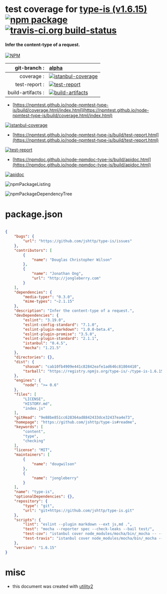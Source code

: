 # test coverage for  [type-is (v1.6.15)](https://github.com/jshttp/type-is#readme)  [![npm package](https://img.shields.io/npm/v/npmtest-type-is.svg?style=flat-square)](https://www.npmjs.org/package/npmtest-type-is) [![travis-ci.org build-status](https://api.travis-ci.org/npmtest/node-npmtest-type-is.svg)](https://travis-ci.org/npmtest/node-npmtest-type-is)
#### Infer the content-type of a request.

[![NPM](https://nodei.co/npm/type-is.png?downloads=true&downloadRank=true&stars=true)](https://www.npmjs.com/package/type-is)

| git-branch : | [alpha](https://github.com/npmtest/node-npmtest-type-is/tree/alpha)|
|--:|:--|
| coverage : | [![istanbul-coverage](https://npmtest.github.io/node-npmtest-type-is/build/coverage.badge.svg)](https://npmtest.github.io/node-npmtest-type-is/build/coverage.html/index.html)|
| test-report : | [![test-report](https://npmtest.github.io/node-npmtest-type-is/build/test-report.badge.svg)](https://npmtest.github.io/node-npmtest-type-is/build/test-report.html)|
| build-artifacts : | [![build-artifacts](https://npmtest.github.io/node-npmtest-type-is/glyphicons_144_folder_open.png)](https://github.com/npmtest/node-npmtest-type-is/tree/gh-pages/build)|

- [https://npmtest.github.io/node-npmtest-type-is/build/coverage.html/index.html](https://npmtest.github.io/node-npmtest-type-is/build/coverage.html/index.html)

[![istanbul-coverage](https://npmtest.github.io/node-npmtest-type-is/build/screenCapture.buildCi.browser.%252Ftmp%252Fbuild%252Fcoverage.lib.html.png)](https://npmtest.github.io/node-npmtest-type-is/build/coverage.html/index.html)

- [https://npmtest.github.io/node-npmtest-type-is/build/test-report.html](https://npmtest.github.io/node-npmtest-type-is/build/test-report.html)

[![test-report](https://npmtest.github.io/node-npmtest-type-is/build/screenCapture.buildCi.browser.%252Ftmp%252Fbuild%252Ftest-report.html.png)](https://npmtest.github.io/node-npmtest-type-is/build/test-report.html)

- [https://npmdoc.github.io/node-npmdoc-type-is/build/apidoc.html](https://npmdoc.github.io/node-npmdoc-type-is/build/apidoc.html)

[![apidoc](https://npmdoc.github.io/node-npmdoc-type-is/build/screenCapture.buildCi.browser.%252Ftmp%252Fbuild%252Fapidoc.html.png)](https://npmdoc.github.io/node-npmdoc-type-is/build/apidoc.html)

![npmPackageListing](https://npmtest.github.io/node-npmtest-type-is/build/screenCapture.npmPackageListing.svg)

![npmPackageDependencyTree](https://npmtest.github.io/node-npmtest-type-is/build/screenCapture.npmPackageDependencyTree.svg)



# package.json

```json

{
    "bugs": {
        "url": "https://github.com/jshttp/type-is/issues"
    },
    "contributors": [
        {
            "name": "Douglas Christopher Wilson"
        },
        {
            "name": "Jonathan Ong",
            "url": "http://jongleberry.com"
        }
    ],
    "dependencies": {
        "media-typer": "0.3.0",
        "mime-types": "~2.1.15"
    },
    "description": "Infer the content-type of a request.",
    "devDependencies": {
        "eslint": "3.19.0",
        "eslint-config-standard": "7.1.0",
        "eslint-plugin-markdown": "1.0.0-beta.4",
        "eslint-plugin-promise": "3.5.0",
        "eslint-plugin-standard": "2.1.1",
        "istanbul": "0.4.5",
        "mocha": "1.21.5"
    },
    "directories": {},
    "dist": {
        "shasum": "cab10fb4909e441c82842eafe1ad646c81804410",
        "tarball": "https://registry.npmjs.org/type-is/-/type-is-1.6.15.tgz"
    },
    "engines": {
        "node": ">= 0.6"
    },
    "files": [
        "LICENSE",
        "HISTORY.md",
        "index.js"
    ],
    "gitHead": "9e88be851cc628364ad8842433dce32437ea4e73",
    "homepage": "https://github.com/jshttp/type-is#readme",
    "keywords": [
        "content",
        "type",
        "checking"
    ],
    "license": "MIT",
    "maintainers": [
        {
            "name": "dougwilson"
        },
        {
            "name": "jongleberry"
        }
    ],
    "name": "type-is",
    "optionalDependencies": {},
    "repository": {
        "type": "git",
        "url": "git+https://github.com/jshttp/type-is.git"
    },
    "scripts": {
        "lint": "eslint --plugin markdown --ext js,md .",
        "test": "mocha --reporter spec --check-leaks --bail test/",
        "test-cov": "istanbul cover node_modules/mocha/bin/_mocha -- --reporter dot --check-leaks test/",
        "test-travis": "istanbul cover node_modules/mocha/bin/_mocha --report lcovonly -- --reporter spec --check-leaks test/"
    },
    "version": "1.6.15"
}
```



# misc
- this document was created with [utility2](https://github.com/kaizhu256/node-utility2)
